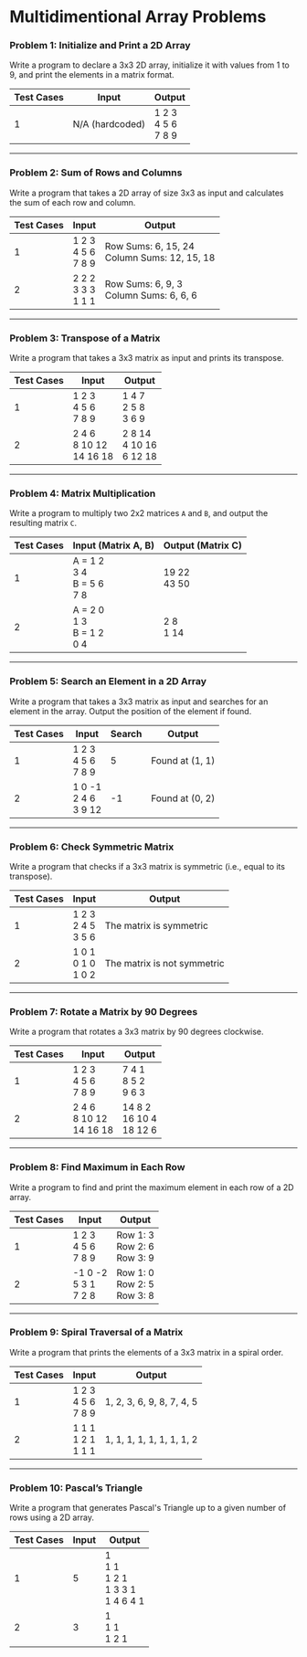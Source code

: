 # Multidimentional Array Problems

### **Problem 1: Initialize and Print a 2D Array**
Write a program to declare a 3x3 2D array, initialize it with values from 1 to 9, and print the elements in a matrix format.

| Test Cases | **Input**       | **Output**         |
|------------|-----------------|--------------------|
| 1          | N/A (hardcoded) | 1 2 3 <br> 4 5 6 <br> 7 8 9 |

---

### **Problem 2: Sum of Rows and Columns**
Write a program that takes a 2D array of size 3x3 as input and calculates the sum of each row and column.

| Test Cases | **Input**             | **Output**                                                                 |
|------------|-----------------------|----------------------------------------------------------------------------|
| 1          | 1 2 3 <br> 4 5 6 <br> 7 8 9 | Row Sums: 6, 15, 24 <br> Column Sums: 12, 15, 18                           |
| 2          | 2 2 2 <br> 3 3 3 <br> 1 1 1 | Row Sums: 6, 9, 3 <br> Column Sums: 6, 6, 6                               |

---

### **Problem 3: Transpose of a Matrix**
Write a program that takes a 3x3 matrix as input and prints its transpose.

| Test Cases | **Input**             | **Output**             |
|------------|-----------------------|------------------------|
| 1          | 1 2 3 <br> 4 5 6 <br> 7 8 9 | 1 4 7 <br> 2 5 8 <br> 3 6 9 |
| 2          | 2 4 6 <br> 8 10 12 <br> 14 16 18 | 2 8 14 <br> 4 10 16 <br> 6 12 18 |

---

### **Problem 4: Matrix Multiplication**
Write a program to multiply two 2x2 matrices `A` and `B`, and output the resulting matrix `C`.

| Test Cases | **Input (Matrix A, B)**              | **Output (Matrix C)** |
|------------|--------------------------------------|------------------------|
| 1          | A = 1 2 <br> 3 4 <br> B = 5 6 <br> 7 8 | 19 22 <br> 43 50      |
| 2          | A = 2 0 <br> 1 3 <br> B = 1 2 <br> 0 4 | 2 8 <br> 1 14         |

---

### **Problem 5: Search an Element in a 2D Array**
Write a program that takes a 3x3 matrix as input and searches for an element in the array. Output the position of the element if found.

| Test Cases | **Input**             | **Search** | **Output**           |
|------------|-----------------------|------------|----------------------|
| 1          | 1 2 3 <br> 4 5 6 <br> 7 8 9 | 5          | Found at (1, 1)     |
| 2          | 1 0 -1 <br> 2 4 6 <br> 3 9 12 | -1         | Found at (0, 2)     |

---

### **Problem 6: Check Symmetric Matrix**
Write a program that checks if a 3x3 matrix is symmetric (i.e., equal to its transpose).

| Test Cases | **Input**             | **Output**              |
|------------|-----------------------|-------------------------|
| 1          | 1 2 3 <br> 2 4 5 <br> 3 5 6 | The matrix is symmetric |
| 2          | 1 0 1 <br> 0 1 0 <br> 1 0 2 | The matrix is not symmetric |

---

### **Problem 7: Rotate a Matrix by 90 Degrees**
Write a program that rotates a 3x3 matrix by 90 degrees clockwise.

| Test Cases | **Input**             | **Output**             |
|------------|-----------------------|------------------------|
| 1          | 1 2 3 <br> 4 5 6 <br> 7 8 9 | 7 4 1 <br> 8 5 2 <br> 9 6 3 |
| 2          | 2 4 6 <br> 8 10 12 <br> 14 16 18 | 14 8 2 <br> 16 10 4 <br> 18 12 6 |

---

### **Problem 8: Find Maximum in Each Row**
Write a program to find and print the maximum element in each row of a 2D array.

| Test Cases | **Input**             | **Output**       |
|------------|-----------------------|------------------|
| 1          | 1 2 3 <br> 4 5 6 <br> 7 8 9 | Row 1: 3 <br> Row 2: 6 <br> Row 3: 9 |
| 2          | -1 0 -2 <br> 5 3 1 <br> 7 2 8 | Row 1: 0 <br> Row 2: 5 <br> Row 3: 8 |

---

### **Problem 9: Spiral Traversal of a Matrix**
Write a program that prints the elements of a 3x3 matrix in a spiral order.

| Test Cases | **Input**             | **Output**         |
|------------|-----------------------|--------------------|
| 1          | 1 2 3 <br> 4 5 6 <br> 7 8 9 | 1, 2, 3, 6, 9, 8, 7, 4, 5 |
| 2          | 1 1 1 <br> 1 2 1 <br> 1 1 1 | 1, 1, 1, 1, 1, 1, 1, 1, 2 |

---

### **Problem 10: Pascal’s Triangle**
Write a program that generates Pascal's Triangle up to a given number of rows using a 2D array.

| Test Cases | **Input** | **Output**               |
|------------|-----------|--------------------------|
| 1          | 5         | 1 <br> 1 1 <br> 1 2 1 <br> 1 3 3 1 <br> 1 4 6 4 1 |
| 2          | 3         | 1 <br> 1 1 <br> 1 2 1   |
